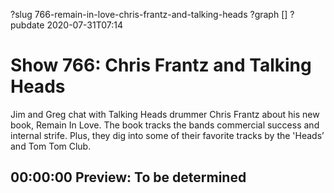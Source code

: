 ?slug 766-remain-in-love-chris-frantz-and-talking-heads
?graph []
?pubdate 2020-07-31T07:14

# Show 766: Chris Frantz and Talking Heads

Jim and Greg chat with Talking Heads drummer Chris Frantz about his new book, Remain In Love. The book tracks the bands commercial success and internal strife. Plus, they dig into some of their favorite tracks by the 'Heads’ and Tom Tom Club.

## 00:00:00 Preview: To be determined